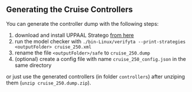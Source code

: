## Generating the Cruise Controllers
You can generate the controller dump with the following steps:
1. download and install UPPAAL Stratego [from here](https://people.cs.aau.dk/~marius/stratego/download.html)
2. run the model checker with `./bin-Linux/verifyta --print-strategies <outputFolder> cruise_250.xml`
3. rename the file `<outputFolder>/safe` to `cruise_250.dump`
4. (optional) create a config file with name `cruise_250_config.json` in the same directory

or just use the generated controllers (in folder `controllers`) after unziping them (`unzip cruise_250.dump.zip`).